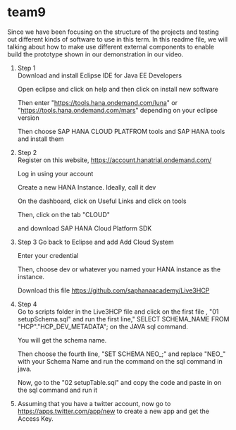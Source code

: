 # team9

Since we have been focusing on the structure of the projects and testing out different kinds of software to use in this term. In this readme file, we will talking about how to make use different external components to enable build the prototype shown in our demonstration in our video. 

1. Step 1   
   Download and install Eclipse IDE for Java EE Developers  
  
   Open eclipse and click on help and then click on install new software 
 
   Then enter "https://tools.hana.ondemand.com/luna" or "https://tools.hana.ondemand.com/mars" depending on your eclipse 
   version   
 
   Then choose SAP HANA CLOUD PLATFROM tools and SAP HANA tools and install them
 
2. Step 2  
   Register on this website, https://account.hanatrial.ondemand.com/   

   Log in using your account  
   
   Create a new HANA Instance. Ideally, call it dev  
   
   On the dashboard, click on Useful Links and click on tools  
   
   Then, click on the tab "CLOUD"   
   
   and download SAP HANA Cloud Platform SDK   
   

3. Step 3 
   Go back to Eclipse and add Add  Cloud System   
 
   Enter your credential 
 
   Then, choose dev or whatever you named your HANA instance as the instance.

   Download this file https://github.com/saphanaacademy/Live3HCP 
   
4. Step 4  
   Go to scripts folder  in the Live3HCP file and click on the first file , "01 setupSchema.sql" and run the first line,"
   SELECT SCHEMA_NAME FROM "HCP"."HCP_DEV_METADATA"; on the JAVA sql command.   
   
   You will get the schema name.  
  
   Then choose the fourth line, "SET SCHEMA NEO_;" and replace "NEO_" with your Schema Name and run the command on the sql    command in java.

   Now, go to the "02 setupTable.sql" and copy the code and paste in on the sql command and run it
   
5. Assuming that you have a twitter account, now go to https://apps.twitter.com/app/new to create a new app and get the       Access Key.  
 
   



   



